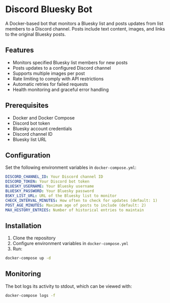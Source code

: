 # Discord Bluesky Bot

A Docker-based bot that monitors a Bluesky list and posts updates from list members to a Discord channel. Posts include text content, images, and links to the original Bluesky posts.

## Features

- Monitors specified Bluesky list members for new posts
- Posts updates to a configured Discord channel
- Supports multiple images per post
- Rate limiting to comply with API restrictions
- Automatic retries for failed requests
- Health monitoring and graceful error handling

## Prerequisites

- Docker and Docker Compose
- Discord bot token
- Bluesky account credentials
- Discord channel ID
- Bluesky list URL

## Configuration

Set the following environment variables in `docker-compose.yml`:

```yaml
DISCORD_CHANNEL_ID: Your Discord channel ID
DISCORD_TOKEN: Your Discord bot token
BLUESKY_USERNAME: Your Bluesky username
BLUESKY_PASSWORD: Your Bluesky password
BSKY_LIST_URL: URL of the Bluesky list to monitor
CHECK_INTERVAL_MINUTES: How often to check for updates (default: 1)
POST_AGE_MINUTES: Maximum age of posts to include (default: 2)
MAX_HISTORY_ENTRIES: Number of historical entries to maintain
```

## Installation

1. Clone the repository
2. Configure environment variables in `docker-compose.yml`
3. Run:
```bash
docker-compose up -d
```

## Monitoring

The bot logs its activity to stdout, which can be viewed with:
```bash
docker-compose logs -f
```

